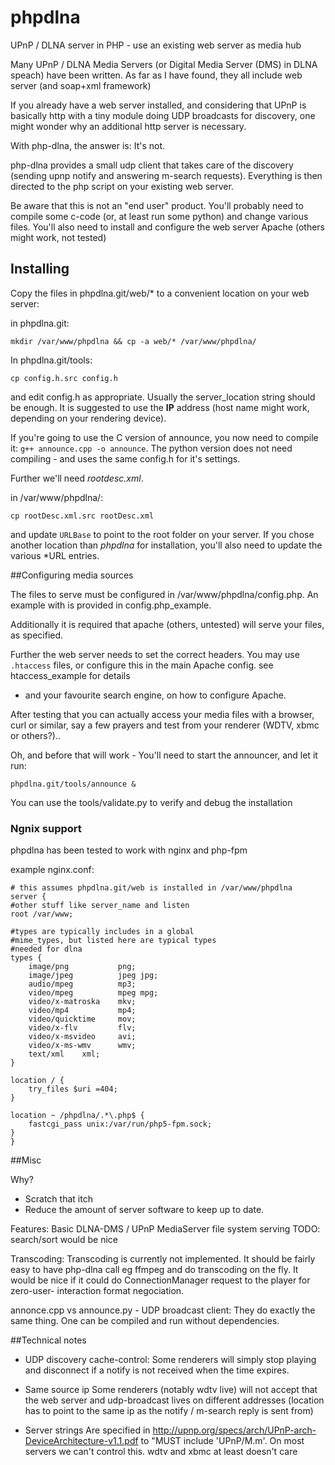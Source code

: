 phpdlna
=======

UPnP / DLNA server in PHP - use an existing web server as media hub


Many UPnP / DLNA Media Servers (or Digital Media Server (DMS) in DLNA speach)
have been written. As far as I have found, they all include web server (and
soap+xml framework)

If you already have a web server installed, and considering that UPnP is
basically http with a tiny module doing UDP broadcasts for discovery,
one might wonder why an additional http server is necessary.

With php-dlna, the answer is: It's not.

php-dlna provides a small udp client that takes care of the discovery (sending
upnp notify and answering m-search requests). Everything is then directed to
the php script on your existing web server.


Be aware that this is not an "end user" product. You'll probably need to compile
some c-code (or, at least run some python) and change various files.  You'll also
need to install and configure the web server Apache (others might work, not tested)

## Installing
Copy the files in phpdlna.git/web/* to a convenient location on your web server:

in phpdlna.git:

```mkdir /var/www/phpdlna && cp -a web/* /var/www/phpdlna/```

In phpdlna.git/tools:

```cp config.h.src config.h```

and edit config.h as appropriate. Usually the server_location string should be enough.
It is suggested to use the **IP** address (host name might work, depending on your
rendering device).

If you're going to use the C version of announce, you now need to compile it:
```g++ announce.cpp -o announce```.
The python version does not need compiling - and uses the same config.h for it's settings.

Further we'll need *rootdesc.xml*.

in /var/www/phpdlna/:

```cp rootDesc.xml.src rootDesc.xml```

and update ```URLBase``` to point to the root folder on your
server. If you chose another location than *phpdlna* for installation,
you'll also need to update the various *URL entries.


##Configuring media sources

The files to serve must be configured in /var/www/phpdlna/config.php.
An example with is provided in config.php_example.

Additionally it is required that apache (others, untested) will serve your
files, as specified.

Further the web server needs to set the correct headers. You may use ```.htaccess```
files, or configure this in the main Apache config. see htaccess_example for details
- and your favourite search engine, on how to configure Apache.

After testing that you can actually access your media files with a browser, curl or
similar, say a few prayers and test from your renderer (WDTV, xbmc or others?)..

Oh, and before that will work - You'll need to start the announcer, and let it run:

```phpdlna.git/tools/announce &```


You can use the tools/validate.py to verify and debug the installation

### Ngnix support
phpdlna has been tested to work with nginx and php-fpm

example nginx.conf:
```
# this assumes phpdlna.git/web is installed in /var/www/phpdlna
server {
#other stuff like server_name and listen
root /var/www;

#types are typically includes in a global
#mime_types, but listed here are typical types
#needed for dlna
types {
    image/png           png;
    image/jpeg          jpeg jpg;
    audio/mpeg          mp3;
    video/mpeg          mpeg mpg;
    video/x-matroska    mkv;
    video/mp4           mp4;
    video/quicktime     mov;
    video/x-flv         flv;
    video/x-msvideo     avi;
    video/x-ms-wmv      wmv;
    text/xml    xml;
}

location / {
    try_files $uri =404;
}

location ~ /phpdlna/.*\.php$ {
    fastcgi_pass unix:/var/run/php5-fpm.sock;
}
}
```


##Misc

Why?
* Scratch that itch
* Reduce the amount of server software to keep up to date.

Features:
Basic DLNA-DMS / UPnP MediaServer file system serving
TODO: search/sort would be nice

Transcoding:
Transcoding is currently not implemented. It should be fairly easy to
have php-dlna call eg ffmpeg and do transcoding on the fly. It would be
nice if it could do ConnectionManager request to the player for zero-user-
interaction format negociation.


annonce.cpp vs announce.py - UDP broadcast client:
They do exactly the same thing. One can be compiled and run without
dependencies.

##Technical notes
* UDP discovery cache-control:
Some renderers will simply stop playing and disconnect if a notify is not
received when the time expires.

* Same source ip
Some renderers (notably wdtv live) will not accept that the web server
and udp-broadcast lives on different addresses (location has to point
to the same ip as the notify / m-search reply is sent from)

* Server strings
Are specified in http://upnp.org/specs/arch/UPnP-arch-DeviceArchitecture-v1.1.pdf to
"MUST include 'UPnP/M.m'. On most servers we can't control this. wdtv and
xbmc at least doesn't care
